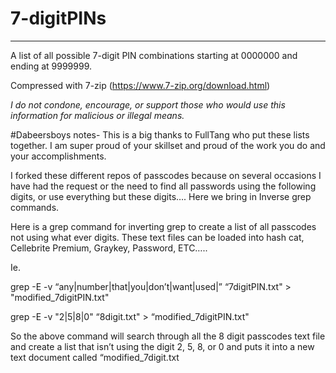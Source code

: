 # 7-digitPINs
---
A list of all possible 7-digit PIN combinations starting at 0000000 and ending at 9999999.

Compressed with 7-zip (https://www.7-zip.org/download.html)

<i> I do not condone, encourage, or support those who would use this information for malicious or illegal means.</i>

#Dabeersboys notes-
This is a big thanks to FullTang who put these lists together. I am super proud of your skillset and proud of the work you do and your accomplishments.

I forked these different repos of passcodes because on several occasions I have had the request or the need to find all passwords using the following digits, or use everything but these digits…. Here we bring in Inverse grep commands.

Here is a grep command for inverting grep to create a list of all passcodes not using what ever digits. These text files can be loaded into hash cat, Cellebrite Premium, Graykey, Password, ETC…..

Ie.

grep -E -v “any|number|that|you|don’t|want|used|” “7digitPIN.txt" > "modified_7digitPIN.txt"

grep -E -v "2|5|8|0" “8digit.txt" > “modified_7digitPIN.txt"

So the above command will search through all the 8 digit passcodes text file and create a list that isn’t using the digit 2, 5, 8, or 0 and puts it into a new text document called “modified_7digit.txt
